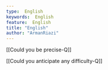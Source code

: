 ```yaml
---
type:  English
keywords:  English
feature:  English
title: "English"
author: "ArmanRiazi"
---
```


 [[Could you be precise-Q]]

 [[Could you anticipate any difficulty-Q]]